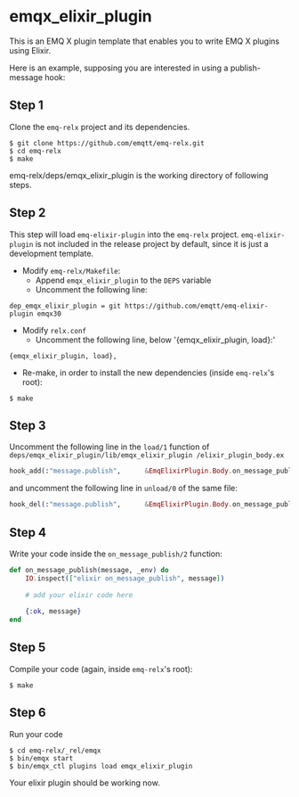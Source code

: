 # emqx_elixir_plugin

This is an EMQ X plugin template that enables you to write EMQ X plugins using Elixir.

Here is an example, supposing you are interested in using a publish-message hook:

## Step 1
Clone the `emq-relx` project and its dependencies.
```
$ git clone https://github.com/emqtt/emq-relx.git
$ cd emq-relx
$ make
```
emq-relx/deps/emqx_elixir_plugin is the working directory of following steps.


## Step 2
This step will load `emq-elixir-plugin` into the `emq-relx` project. `emq-elixir-plugin` is not included in the release project by default, since it is just a development template.

+ Modify `emq-relx/Makefile`:
  - Append `emqx_elixir_plugin` to the `DEPS` variable
  - Uncomment the following line:
```
dep_emqx_elixir_plugin = git https://github.com/emqtt/emq-elixir-plugin emqx30
```
+ Modify `relx.conf`
  - Uncomment the following line, below '{emqx_elixir_plugin, load}:'
```
{emqx_elixir_plugin, load},
```
+ Re-make, in order to install the new dependencies (inside `emq-relx`'s root):
```
$ make
```

## Step 3
Uncomment the following line in the `load/1` function of `deps/emqx_elixir_plugin/lib/emqx_elixir_plugin
/elixir_plugin_body.ex`
```elixir
hook_add(:"message.publish",      &EmqElixirPlugin.Body.on_message_publish/2,     [env])
```
and uncomment the following line in `unload/0` of the same file:
```elixir
hook_del(:"message.publish",      &EmqElixirPlugin.Body.on_message_publish/2     )
```

## Step 4
Write your code inside the `on_message_publish/2` function:
```elixir
def on_message_publish(message, _env) do
    IO.inspect(["elixir on_message_publish", message])
        
    # add your elixir code here
        
    {:ok, message}
end
```

## Step 5
Compile your code (again, inside `emq-relx`'s root):
```
$ make
```

## Step 6
Run your code
```
$ cd emq-relx/_rel/emqx
$ bin/emqx start
$ bin/emqx_ctl plugins load emqx_elixir_plugin
```
Your elixir plugin should be working now.

